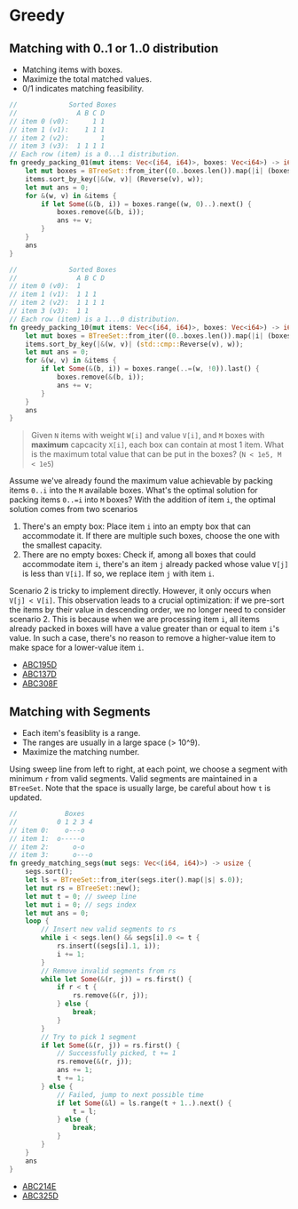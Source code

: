 # Greedy

## Matching with 0..1 or 1..0 distribution

* Matching items with boxes. 
* Maximize the total matched values.
* 0/1 indicates matching feasibility.

```rust
//             Sorted Boxes
//               A B C D
// item 0 (v0):      1 1
// item 1 (v1):    1 1 1
// item 2 (v2):        1
// item 3 (v3):  1 1 1 1
// Each row (item) is a 0...1 distribution.
fn greedy_packing_01(mut items: Vec<(i64, i64)>, boxes: Vec<i64>) -> i64 {
    let mut boxes = BTreeSet::from_iter((0..boxes.len()).map(|i| (boxes[i], i)));
    items.sort_by_key(|&(w, v)| (Reverse(v), w));
    let mut ans = 0;
    for &(w, v) in &items {
        if let Some(&(b, i)) = boxes.range((w, 0)..).next() {
            boxes.remove(&(b, i));
            ans += v;
        }
    }
    ans
}
```

```rust
//             Sorted Boxes
//               A B C D
// item 0 (v0):  1
// item 1 (v1):  1 1 1
// item 2 (v2):  1 1 1 1
// item 3 (v3):  1 1
// Each row (item) is a 1...0 distribution.
fn greedy_packing_10(mut items: Vec<(i64, i64)>, boxes: Vec<i64>) -> i64 {
    let mut boxes = BTreeSet::from_iter((0..boxes.len()).map(|i| (boxes[i], i)));
    items.sort_by_key(|&(w, v)| (std::cmp::Reverse(v), w));
    let mut ans = 0;
    for &(w, v) in &items {
        if let Some(&(b, i)) = boxes.range(..=(w, !0)).last() {
            boxes.remove(&(b, i));
            ans += v;
        }
    }
    ans
}
```

> Given `N` items with weight `W[i]` and value `V[i]`, and `M` boxes with **maximum** capcacity `X[i]`, each box can contain at most 1 item. What is the maximum total value that can be put in the boxes? (`N < 1e5, M < 1e5`)

Assume we've already found the maximum value achievable by packing items `0..i` into the `M` available boxes. What's the optimal solution for packing items `0..=i` into `M` boxes? With the addition of item `i`, the optimal solution comes from two scenarios

1. There's an empty box: Place item `i` into an empty box that can accommodate it. If there are multiple such boxes, choose the one with the smallest capacity.
2. There are no empty boxes: Check if, among all boxes that could accommodate item `i`, there's an item `j` already packed whose value `V[j]` is less than `V[i]`. If so, we replace item `j` with item `i`.

Scenario 2 is tricky to implement directly. However, it only occurs when `V[j] < V[i]`. This observation leads to a crucial optimization: if we pre-sort the items by their value in descending order, we no longer need to consider scenario 2. This is because when we are processing item `i`, all items already packed in boxes will have a value greater than or equal to item `i`'s value. In such a case, there's no reason to remove a higher-value item to make space for a lower-value item `i`.

* [ABC195D](https://atcoder.jp/contests/abc195/submissions/68199969)
* [ABC137D](https://atcoder.jp/contests/abc137/submissions/68200006)
* [ABC308F](https://atcoder.jp/contests/abc308/submissions/68200041)


## Matching with Segments

* Each item's feasiblity is a range.
* The ranges are usually in a large space (> 10^9).
* Maximize the matching number.

Using sweep line from left to right, at each point, we choose a segment with minimum `r` from valid segments.
Valid segments are maintained in a `BTreeSet`.
Note that the space is usually large, be careful about how `t` is updated.

```rust
//            Boxes
//          0 1 2 3 4
// item 0:    o---o
// item 1:  o-----o
// item 2:      o-o
// item 3:      o---o
fn greedy_matching_segs(mut segs: Vec<(i64, i64)>) -> usize {
    segs.sort();
    let ls = BTreeSet::from_iter(segs.iter().map(|s| s.0));
    let mut rs = BTreeSet::new();
    let mut t = 0; // sweep line
    let mut i = 0; // segs index
    let mut ans = 0;
    loop {
        // Insert new valid segments to rs
        while i < segs.len() && segs[i].0 <= t {
            rs.insert((segs[i].1, i));
            i += 1;
        }
        // Remove invalid segments from rs
        while let Some(&(r, j)) = rs.first() {
            if r < t {
                rs.remove(&(r, j));
            } else {
                break;
            }
        }
        // Try to pick 1 segment
        if let Some(&(r, j)) = rs.first() {
            // Successfully picked, t += 1
            rs.remove(&(r, j));
            ans += 1;
            t += 1;
        } else {
            // Failed, jump to next possible time
            if let Some(&l) = ls.range(t + 1..).next() {
                t = l;
            } else {
                break;
            }
        }
    }
    ans
}
```

* [ABC214E](https://atcoder.jp/contests/abc214/submissions/68201205)
* [ABC325D](https://atcoder.jp/contests/abc325/submissions/68201188)